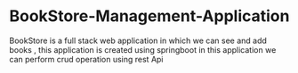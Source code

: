 # BookStore-Management-Application
BookStore is a full stack web application in which we can see and add books , this application is created using springboot in this application we can perform crud operation using rest Api 
